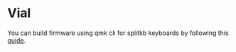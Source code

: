 # Vial

You can build firmware using qmk cli for splitkb keyboards by following this [guide](https://github.com/splitkb/qmk_userspace).
